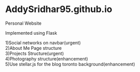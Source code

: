 AddySridhar95.github.io
=======================

Personal Website

Implemented using Flask<br>

1)Social networks on navbar(urgent)<br>
2)About Me Page structure<br>
3)Projects Structure(urgent)<br>
4)Photography structure(enhancement)<br>
5)Use stellar.js for the blog toronto background(enhancement)<br>